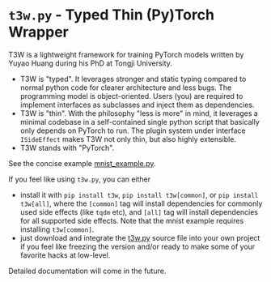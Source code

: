 # `t3w.py` - Typed Thin (Py)Torch Wrapper

T3W is a lightweight framework for training PyTorch models written by Yuyao Huang during his PhD at Tongji University.
- T3W is "typed". It leverages stronger and static typing compared to normal python code for clearer architecture and less bugs. The programming model is object-oriented. Users (you) are required to implement interfaces as subclasses and inject them as dependencies.
- T3W is "thin". With the philosophy "less is more" in mind, it leverages a minimal codebase in a self-contained single python script that basically only depends on PyTorch to run. The plugin system under interface `ISideEffect` makes T3W not only thin, but also highly extensible.
- T3W stands with "PyTorch".

See the concise example [mnist_example.py](https://github.com/tjyuyao/t3w/blob/main/mnist_example.py).

If you feel like using `t3w.py`, you can either

- install it with `pip install t3w`, `pip install t3w[common]`, or `pip install t3w[all]`, where the `[common]` tag will install dependencies for commonly used side effects (like `tqdm` etc), and `[all]` tag will install dependencies for all supported side effects. Note that the mnist example requires installing `t3w[common]`.
- just download and integrate the [t3w.py](https://github.com/tjyuyao/t3w/blob/main/t3w.py) source file into your own project if you feel like freezing the version and/or ready to make some of your favorite hacks at low-level.

Detailed documentation will come in the future.